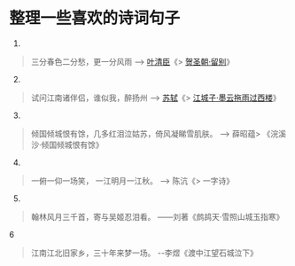 # 整理一些喜欢的诗词句子

1.
> 三分春色二分愁，更一分风雨
--> [叶清臣](https://so.gushiwen.org/authorv_fc01180ac7c8.aspx)《> [贺圣朝·留别](https://so.gushiwen.org/shiwenv_e8c06d3a532d.aspx)》
2.
> 试问江南诸伴侣，谁似我，醉扬州
--> [苏轼](https://so.gushiwen.org/authorv_3b99a16ff2dd.aspx)《> [江城子·墨云拖雨过西楼](https://so.gushiwen.org/shiwenv_fef3e2c049b4.aspx)》
3.
> 倾国倾城恨有馀，几多红泪泣姑苏，倚风凝睇雪肌肤。
--> 薛昭蕴> 《浣溪沙·倾国倾城恨有馀》
4.
> 一俯一仰一场笑，
> 一江明月一江秋。
--> 陈沆《> 一字诗》
5.
> 翰林风月三千首，寄与吴姬忍泪看。
> ——刘著《鹧鸪天·雪照山城玉指寒》

6
> 江南江北旧家乡，三十年来梦一场。
> --李煜《渡中江望石城泣下》

